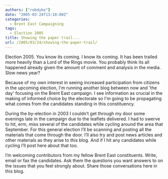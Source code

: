 ```yaml
---
authors: ["robdyke"]
date: "2005-03-24T13:18:00Z"
categories:
  - Brent East Campaigning
tags:
  - Election 2005
title: Showing the paper trail...
url: /2005/03/24/showing-the-paper-trail/
---
```

Election 2005. You know its coming. I know its coming. It has been trailed more heavily than a Lord of the Rings movie. You probably think its all happened already given the amount of comment and analysis in the media. Slow news year?

Because of my own interest in seeing increased participation from citizens in the upcoming election, I'm running another blog between now and 'the day' focusing on the Brent East campaign. I see information as crucial in the making of informed choice by the electorate so I'm going to be propagating what comes from the candidates standing in this constituency.

During the by-election in 2003 I couldn’t get through my door some evenings late in the campaign due to the leaflets delivered. I had to swerve to hit, erm, miss several of the candidates while cycling around the area that September. For this general election I’ll be scanning and posting all the materials that come through the door. I’ll also try and post news articles and other materials as they arise to this blog. And if I hit any candidates while cycling I’ll post here about that too.

I’m welcoming contributors from my fellow Brent East constituents. Write, email or fax the candidates. Ask them the questions you want answers to on the issues that you feel strongly about. Share those conversations here in this blog.